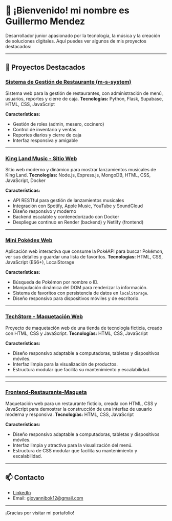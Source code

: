# 👋 ¡Bienvenido! mi nombre es Guillermo Mendez
Desarrollador junior apasionado por la tecnología, la música y la creación de soluciones digitales.
Aquí puedes ver algunos de mis proyectos destacados:

---
## 🚀 Proyectos Destacados

### [Sistema de Gestión de Restaurante (m-s-system)](https://github.com/giobok10/m-s-system)
Sistema web para la gestión de restaurantes, con administración de menú, usuarios, reportes y cierre de caja.
**Tecnologías:** Python, Flask, Supabase, HTML, CSS, JavaScript

**Características:**
*   Gestión de roles (admin, mesero, cocinero)
*   Control de inventario y ventas
*   Reportes diarios y cierre de caja
*   Interfaz responsiva y amigable

---

### [King Land Music - Sitio Web](https://github.com/giobok10/king-land-music)
Sitio web moderno y dinámico para mostrar lanzamientos musicales de King Land.
**Tecnologías:** Node.js, Express.js, MongoDB, HTML, CSS, JavaScript, Docker

**Características:**
*   API RESTful para gestión de lanzamientos musicales
*   Integración con Spotify, Apple Music, YouTube y SoundCloud
*   Diseño responsivo y moderno
*   Backend escalable y contenedorizado con Docker
*   Despliegue continuo en Render (backend) y Netlify (frontend)

---

### [Mini Pokédex Web](https://github.com/giobok10/mini-pokedex-web)
Aplicación web interactiva que consume la PokéAPI para buscar Pokémon, ver sus detalles y guardar una lista de favoritos.
**Tecnologías:** HTML, CSS, JavaScript (ES6+), LocalStorage

**Características:**
*   Búsqueda de Pokémon por nombre o ID.
*   Manipulación dinámica del DOM para renderizar la información.
*   Sistema de favoritos con persistencia de datos en `localStorage`.
*   Diseño responsivo para dispositivos móviles y de escritorio.

---

### [TechStore - Maquetación Web](https://github.com/giobok10/TechStore-Maquetacion-Web)
Proyecto de maquetación web de una tienda de tecnología ficticia, creado con HTML, CSS y JavaScript.
**Tecnologías:** HTML, CSS, JavaScript

**Características:**
*   Diseño responsivo adaptable a computadoras, tabletas y dispositivos móviles.
*   Interfaz limpia para la visualización de productos.
*   Estructura modular que facilita su mantenimiento y escalabilidad.

---

---

### [Frontend-Restaurante-Maqueta](https://github.com/giobok10/Frontend-Restaurante-Maqueta)
Maquetación web para un restaurante ficticio, creada con HTML, CSS y JavaScript para demostrar la construcción de una interfaz de usuario moderna y responsiva.
**Tecnologías:** HTML, CSS, JavaScript

**Características:**
*   Diseño responsivo adaptable a computadoras, tabletas y dispositivos móviles.
*   Interfaz limpia y atractiva para la visualización del menú.
*   Estructura de CSS modular que facilita su mantenimiento y escalabilidad.

---

## 📫 Contacto
- [LinkedIn](https://www.linkedin.com/in/guillermo-giovanni-mendez-boj-1b596932a/)
- Email: giovannibok12@gmail.com

---

¡Gracias por visitar mi portafolio!
